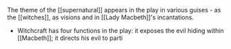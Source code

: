 The theme of the [[supernatural]] appears in the play in various guises - as the [[witches]], as visions and in [[Lady Macbeth]]'s incantations.

- Witchcraft has four functions in the play: it exposes the evil hiding within [[Macbeth]]; it directs his evil to parti